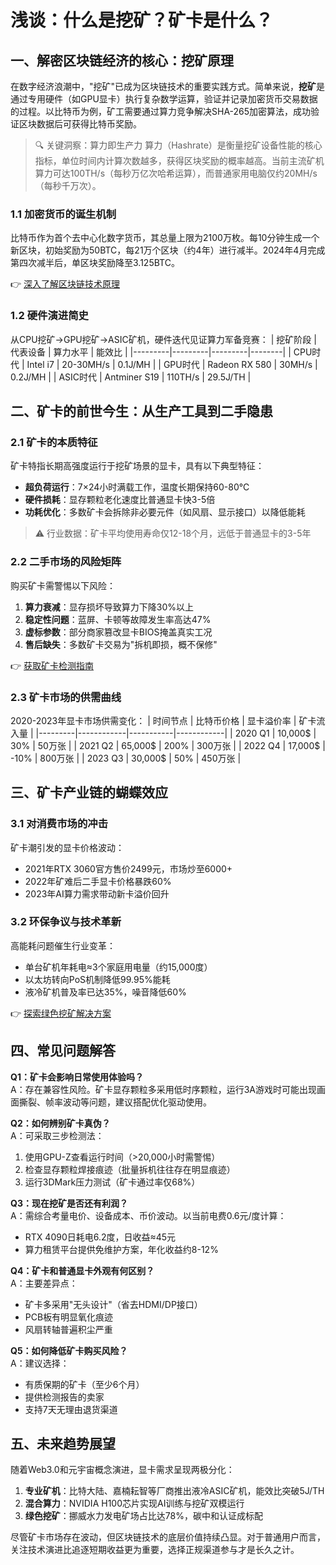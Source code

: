 # 浅谈：什么是挖矿？矿卡是什么？

## 一、解密区块链经济的核心：挖矿原理
在数字经济浪潮中，"挖矿"已成为区块链技术的重要实践方式。简单来说，**挖矿**是通过专用硬件（如GPU显卡）执行复杂数学运算，验证并记录加密货币交易数据的过程。以比特币为例，矿工需要通过算力竞争解决SHA-265加密算法，成功验证区块数据后可获得比特币奖励。

> 🔍 关键洞察：算力即生产力
> 算力（Hashrate）是衡量挖矿设备性能的核心指标，单位时间内计算次数越多，获得区块奖励的概率越高。当前主流矿机算力可达100TH/s（每秒万亿次哈希运算），而普通家用电脑仅约20MH/s（每秒千万次）。

### 1.1 加密货币的诞生机制
比特币作为首个去中心化数字货币，其总量上限为2100万枚。每10分钟生成一个新区块，初始奖励为50BTC，每21万个区块（约4年）进行减半。2024年4月完成第四次减半后，单区块奖励降至3.125BTC。

👉 [深入了解区块链技术原理](https://bit.ly/okx_welcome)

### 1.2 硬件演进简史
从CPU挖矿→GPU挖矿→ASIC矿机，硬件迭代见证算力军备竞赛：
| 挖矿阶段 | 代表设备 | 算力水平 | 能效比 |
|---------|---------|---------|--------|
| CPU时代 | Intel i7 | 20-30MH/s | 0.1J/MH |
| GPU时代 | Radeon RX 580 | 30MH/s | 0.2J/MH |
| ASIC时代 | Antminer S19 | 110TH/s | 29.5J/TH |

## 二、矿卡的前世今生：从生产工具到二手隐患

### 2.1 矿卡的本质特征
矿卡特指长期高强度运行于挖矿场景的显卡，具有以下典型特征：
- **超负荷运行**：7×24小时满载工作，温度长期保持60-80℃
- **硬件损耗**：显存颗粒老化速度比普通显卡快3-5倍
- **功耗优化**：多数矿卡会拆除非必要元件（如风扇、显示接口）以降低能耗

> ⚠️ 行业数据：矿卡平均使用寿命仅12-18个月，远低于普通显卡的3-5年

### 2.2 二手市场的风险矩阵
购买矿卡需警惕以下风险：
1. **算力衰减**：显存损坏导致算力下降30%以上
2. **稳定性问题**：蓝屏、卡顿等故障发生率高达47%
3. **虚标参数**：部分商家篡改显卡BIOS掩盖真实工况
4. **售后缺失**：多数矿卡交易为"拆机即损，概不保修"

👉 [获取矿卡检测指南](https://bit.ly/okx_welcome)

### 2.3 矿卡市场的供需曲线
2020-2023年显卡市场供需变化：
| 时间节点 | 比特币价格 | 显卡溢价率 | 矿卡流入量 |
|---------|------------|-----------|------------|
| 2020 Q1 | 10,000$ | 30% | 50万张 |
| 2021 Q2 | 65,000$ | 200% | 300万张 |
| 2022 Q4 | 17,000$ | -10% | 800万张 |
| 2023 Q3 | 30,000$ | 50% | 450万张 |

## 三、矿卡产业链的蝴蝶效应

### 3.1 对消费市场的冲击
矿卡潮引发的显卡价格波动：
- 2021年RTX 3060官方售价2499元，市场炒至6000+
- 2022年矿难后二手显卡价格暴跌60%
- 2023年AI算力需求带动新卡溢价回升

### 3.2 环保争议与技术革新
高能耗问题催生行业变革：
- 单台矿机年耗电≈3个家庭用电量（约15,000度）
- 以太坊转向PoS机制降低99.95%能耗
- 液冷矿机普及率已达35%，噪音降低60%

👉 [探索绿色挖矿解决方案](https://bit.ly/okx_welcome)

## 四、常见问题解答

**Q1：矿卡会影响日常使用体验吗？**  
A：存在兼容性风险。矿卡显存颗粒多采用低时序颗粒，运行3A游戏时可能出现画面撕裂、帧率波动等问题，建议搭配优化驱动使用。

**Q2：如何辨别矿卡真伪？**  
A：可采取三步检测法：  
1. 使用GPU-Z查看运行时间（>20,000小时需警惕）  
2. 检查显存颗粒焊接痕迹（批量拆机往往存在明显痕迹）  
3. 运行3DMark压力测试（矿卡通过率仅68%）

**Q3：现在挖矿是否还有利润？**  
A：需综合考量电价、设备成本、币价波动。以当前电费0.6元/度计算：  
- RTX 4090日耗电6.2度，日收益≈45元  
- 算力租赁平台提供免维护方案，年化收益约8-12%

**Q4：矿卡和普通显卡外观有何区别？**  
A：主要差异点：  
- 矿卡多采用"无头设计"（省去HDMI/DP接口）  
- PCB板有明显氧化痕迹  
- 风扇转轴普遍积尘严重

**Q5：如何降低矿卡购买风险？**  
A：建议选择：  
- 有质保期的矿卡（至少6个月）  
- 提供检测报告的卖家  
- 支持7天无理由退货渠道

## 五、未来趋势展望

随着Web3.0和元宇宙概念演进，显卡需求呈现两极分化：
1. **专业矿机**：比特大陆、嘉楠耘智等厂商推出液冷ASIC矿机，能效比突破5J/TH
2. **混合算力**：NVIDIA H100芯片实现AI训练与挖矿双模运行
3. **绿色挖矿**：挪威水力发电矿场占比达78%，碳中和认证成标配

尽管矿卡市场存在波动，但区块链技术的底层价值持续凸显。对于普通用户而言，关注技术演进比追逐短期收益更为重要，选择正规渠道参与才是长久之计。